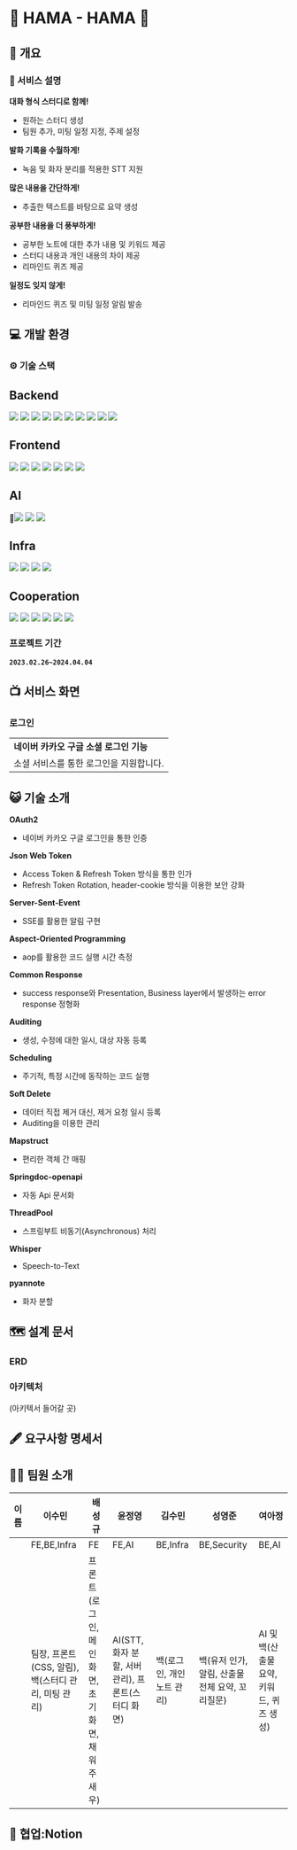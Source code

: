 # 🦝 HAMA - HAMA 🦛

## 📌 개요
### 📝 서비스 설명
**대화 형식 스터디로 함께!**
- 원하는 스터디 생성
- 팀원 추가, 미팅 일정 지정, 주제 설정

**발화 기록을 수월하게!**
- 녹음 및 화자 분리를 적용한 STT 지원

**많은 내용을 간단하게!**
- 추출한 텍스트를 바탕으로 요약 생성

**공부한 내용을 더 풍부하게!**
- 공부한 노트에 대한 추가 내용 및 키워드 제공
- 스터디 내용과 개인 내용의 차이 제공
- 리마인드 퀴즈 제공

**일정도 잊지 않게!**
- 리마인드 퀴즈 및 미팅 일정 알림 발송

## 💻 개발 환경
### ⚙ 기술 스택
**Backend**
---

<img  src="https://img.shields.io/badge/Spring Boot-6DB33F?style=flat-square&logo=Spring Boot&logoColor=white"/> 
<img  src="https://img.shields.io/badge/SpringSecurity-6DB33F?style=flat-square&logo=springsecurity&logoColor=white"/> 
<img  src="https://img.shields.io/badge/Spring JPA-6DB33F?style=flat-square&logo=spring&logoColor=white"/> <img  src="https://img.shields.io/badge/REDIS-DC382D?style=flat-square&logo=REDIS&logoColor=white"/> <img src="https://img.shields.io/badge/mariadb-003545?style=flat-square&logo=mariadb&logoColor=white"/> <img  src="https://img.shields.io/badge/amazons3-569A31?style=flat-square&logo=amazons3&logoColor=white"/> <img  src="https://img.shields.io/badge/framer-0055FF?style=flat-square&logo=framer&logoColor=white"/> <img src="https://img.shields.io/badge/fastapi-009688?style=flat-square&logo=fastapi&logoColor=white"/> <img  src="https://img.shields.io/badge/swagger-85EA2D?style=flat-square&logo=swagger&logoColor=white"/> <img  src="https://img.shields.io/badge/gradle-02303A?style=flat-square&logo=gradle&logoColor=white"/> 

**Frontend**
---

<img  src="https://img.shields.io/badge/javascript-F7DF1E?style=flat-square&logo=javascript&logoColor=black"/> 
<img  src="https://img.shields.io/badge/vue.js-4FC08D?style=flat-square&logo=vuedotjs&logoColor=white"/> 
<img  src="https://img.shields.io/badge/vuetify-1867C0?style=flat-square&logo=vuetify&logoColor=white"/>
<img  src="https://img.shields.io/badge/tailwindcss-06B6D4?style=flat-square&logo=React&logoColor=white"/> 
<img  src="https://img.shields.io/badge/Vite-646CFF?style=flat-square&logo=Vite&logoColor=white"/> <img  src="https://img.shields.io/badge/axios-5A29E4?style=flat-square&logo=axios&logoColor=white"/> <img  src="https://img.shields.io/badge/pinia-FFDD00?style=flat-square&logo=egghead&logoColor=white"/>

**AI**
---
🤣<img  src="https://img.shields.io/badge/KoBART-FFFF66?style=flat-square&logo=KoBART&logoColor=white"/> <img  src="https://img.shields.io/badge/whisper-000000?style=flat-square&logo=openai&logoColor=white"/> <img  src="https://img.shields.io/badge/chatGPT-74aa9c?style=flat-square&logo=openai&logoColor=white"/>
 
**Infra**
---

<img  src="https://img.shields.io/badge/amazonec2-FF9900?style=flat-square&logo=amazonec2&logoColor=black"/> <img  src="https://img.shields.io/badge/jenkins-D24939?style=flat-square&logo=jenkins&logoColor=black"/> <img  src="https://img.shields.io/badge/docker-2496ED?style=flat-square&logo=docker&logoColor=white"/> <img  src="https://img.shields.io/badge/nginx-009639?style=flat-square&logo=nginx&logoColor=white"/> 

**Cooperation**
---

 <img  src="https://img.shields.io/badge/notion-000000?style=flat-square&logo=notion&logoColor=white"/>  <img  src="https://img.shields.io/badge/figma-F24E1E?style=flat-square&logo=figma&logoColor=white"/> <img  src="https://img.shields.io/badge/jirasoftware-0052CC?style=flat-square&logo=jirasoftware&logoColor=white"/> <img  src="https://img.shields.io/badge/gitlab-FC6D26?style=flat-square&logo=gitlab&logoColor=white"/>  <img  src="https://img.shields.io/badge/mattermost-0058CC?style=flat-square&logo=mattermost&logoColor=black"/>  <img  src="https://img.shields.io/badge/discord-5865F2?style=flat-square&logo=discord&logoColor=black"/>


### 프로젝트 기간
**`2023.02.26~2024.04.04`**

## 📺 서비스 화면
### 로그인
||
|--|
|**네이버 카카오 구글 소셜 로그인 기능**|
|소셜 서비스를 통한 로그인을 지원합니다.|

## 😺 기술 소개
**OAuth2**
- 네이버 카카오 구글 로그인을 통한 인증

**Json Web Token**
- Access Token & Refresh Token 방식을 통한 인가
- Refresh Token Rotation, header-cookie 방식을 이용한 보안 강화

**Server-Sent-Event**
- SSE를 활용한 알림 구현

**Aspect-Oriented Programming**
- aop를 활용한 코드 실행 시간 측정

**Common Response**
- success response와 Presentation, Business layer에서 발생하는 error response 정형화

**Auditing**
- 생성, 수정에 대한 일시, 대상 자동 등록

**Scheduling**
- 주기적, 특정 시간에 동작하는 코드 실행

**Soft Delete**
- 데이터 직접 제거 대신, 제거 요청 일시 등록
- Auditing을 이용한 관리

**Mapstruct**
- 편리한 객체 간 매핑

**Springdoc-openapi**
- 자동 Api 문서화

**ThreadPool**
- 스프링부트 비동기(Asynchronous) 처리

**Whisper**
- Speech-to-Text

**pyannote**
- 화자 분할


## 🗺️ 설계 문서
### ERD


### 아키텍처
(아키텍서 들어갈 곳)


## 🖋️ 요구사항 명세서



## 🧑‍🧒 팀원 소개
| 이 름 |이수민 |배성규 |윤정영 |김수민 |성영준 |여아정 |
| -- |-- |-- |-- |-- |-- |-- |  
|    | FE,BE,Infra	| FE	| FE,AI	| BE,Infra	| BE,Security	| BE,AI	|
|	 | 팀장, 프론트(CSS, 알림), 백(스터디 관리, 미팅 관리)	| 프론트(로그인, 메인화면, 초기화면, 채워주새우)	| AI(STT, 화자 분할, 서버 관리), 프론트(스터디 화면)	 | 백(로그인, 개인 노트 관리) 	| 백(유저 인가, 알림, 산출물 전체 요약, 꼬리질문)	| AI 및 백(산출물 요약, 키워드, 퀴즈 생성)	|


## 📧 협업:Notion
